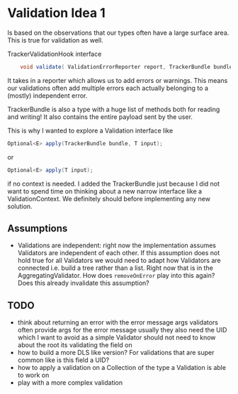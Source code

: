 # Validation Idea 1

Is based on the observations that our types often have a large surface area. This is true for validation as well.

TrackerValidationHook interface

```java
    void validate( ValidationErrorReporter report, TrackerBundle bundle );
```

It takes in a reporter which allows us to add errors or warnings. This means our validations often add multiple errors
each actually belonging to a (mostly) independent error.

TrackerBundle is also a type with a huge list of methods both for reading and writing! It also contains the entire
payload sent by the user.

This is why I wanted to explore a Validation interface like

```java
Optional<E> apply(TrackerBundle bundle, T input);
```

or

```java
Optional<E> apply(T input);
```

if no context is needed. I added the TrackerBundle just because I did not want to spend time on thinking about a new
narrow interface like a ValidationContext. We definitely should before implementing any new solution.

## Assumptions

* Validations are independent: right now the implementation assumes Validators are independent of each other. If this
  assumption does not hold true for all Validators we would need to adapt how Validators are connected i.e. build a tree
  rather than a list. Right now that is in the AggregatingValidator. How does `removeOnError` play into this again? Does
  this already invalidate this assumption?

## TODO

* think about returning an error with the error message args
  validators often provide args for the error message
  usually they also need the UID which I want to avoid as a simple
  Validator should not need to know about the
  root its validating the field on
* how to build a more DLS like version? For validations that are super common like is this field a UID?
* how to apply a validation on a Collection of the type a Validation is able to work on
* play with a more complex validation